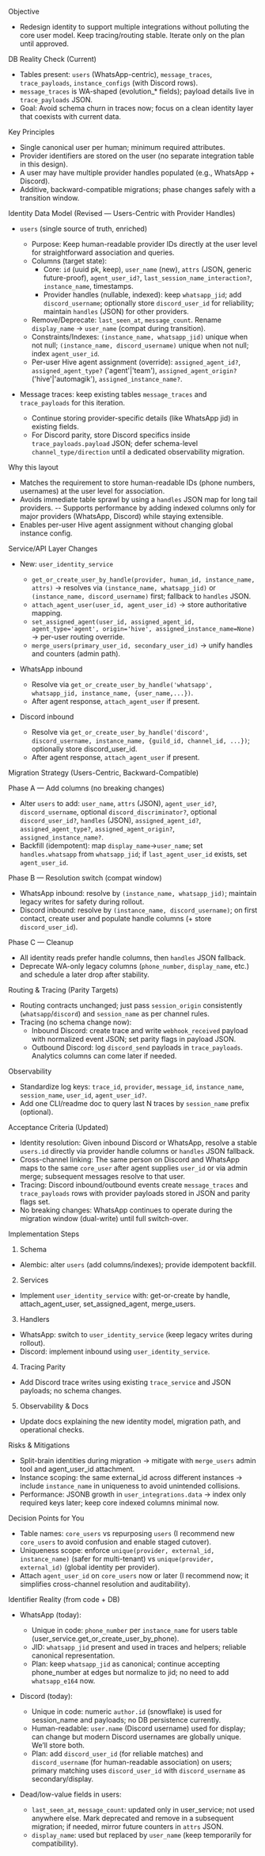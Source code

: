 Objective

- Redesign identity to support multiple integrations without polluting the core user model. Keep tracing/routing stable. Iterate only on the plan until approved.

DB Reality Check (Current)

- Tables present: `users` (WhatsApp-centric), `message_traces`, `trace_payloads`, `instance_configs` (with Discord rows).
- `message_traces` is WA-shaped (evolution_* fields); payload details live in `trace_payloads` JSON.
- Goal: Avoid schema churn in traces now; focus on a clean identity layer that coexists with current data.

Key Principles

- Single canonical user per human; minimum required attributes.
- Provider identifiers are stored on the user (no separate integration table in this design).
- A user may have multiple provider handles populated (e.g., WhatsApp + Discord).
- Additive, backward-compatible migrations; phase changes safely with a transition window.

Identity Data Model (Revised — Users-Centric with Provider Handles)

- `users` (single source of truth, enriched)
  - Purpose: Keep human-readable provider IDs directly at the user level for straightforward association and queries.
  - Columns (target state):
    - Core: `id` (uuid pk, keep), `user_name` (new), `attrs` (JSON, generic future-proof), `agent_user_id?`, `last_session_name_interaction?`, `instance_name`, timestamps.
    - Provider handles (nullable, indexed): keep `whatsapp_jid`; add `discord_username`; optionally store `discord_user_id` for reliability; maintain `handles` (JSON) for other providers.
  - Remove/Deprecate: `last_seen_at`, `message_count`. Rename `display_name` → `user_name` (compat during transition).
  - Constraints/Indexes: `(instance_name, whatsapp_jid)` unique when not null; `(instance_name, discord_username)` unique when not null; index `agent_user_id`.
  - Per-user Hive agent assignment (override): `assigned_agent_id?`, `assigned_agent_type?` ('agent'|'team'), `assigned_agent_origin?` ('hive'|'automagik'), `assigned_instance_name?`.

- Message traces: keep existing tables `message_traces` and `trace_payloads` for this iteration.
  - Continue storing provider-specific details (like WhatsApp jid) in existing fields.
  - For Discord parity, store Discord specifics inside `trace_payloads.payload` JSON; defer schema-level `channel_type/direction` until a dedicated observability migration.

Why this layout

- Matches the requirement to store human-readable IDs (phone numbers, usernames) at the user level for association.
- Avoids immediate table sprawl by using a `handles` JSON map for long tail providers.
-- Supports performance by adding indexed columns only for major providers (WhatsApp, Discord) while staying extensible.
- Enables per-user Hive agent assignment without changing global instance config.

Service/API Layer Changes

- New: `user_identity_service`
  - `get_or_create_user_by_handle(provider, human_id, instance_name, attrs)` → resolves via `(instance_name, whatsapp_jid)` or `(instance_name, discord_username)` first; fallback to `handles` JSON.
  - `attach_agent_user(user_id, agent_user_id)` → store authoritative mapping.
  - `set_assigned_agent(user_id, assigned_agent_id, agent_type='agent', origin='hive', assigned_instance_name=None)` → per-user routing override.
  - `merge_users(primary_user_id, secondary_user_id)` → unify handles and counters (admin path).

- WhatsApp inbound
  - Resolve via `get_or_create_user_by_handle('whatsapp', whatsapp_jid, instance_name, {user_name,...})`.
  - After agent response, `attach_agent_user` if present.

- Discord inbound
  - Resolve via `get_or_create_user_by_handle('discord', discord_username, instance_name, {guild_id, channel_id, ...})`; optionally store discord_user_id.
  - After agent response, `attach_agent_user` if present.

Migration Strategy (Users-Centric, Backward-Compatible)

Phase A — Add columns (no breaking changes)
- Alter `users` to add: `user_name`, `attrs` (JSON), `agent_user_id?`, `discord_username`, optional `discord_discriminator?`, optional `discord_user_id?`, `handles` (JSON), `assigned_agent_id?`, `assigned_agent_type?`, `assigned_agent_origin?`, `assigned_instance_name?`.
- Backfill (idempotent): map `display_name`→`user_name`; set `handles.whatsapp` from `whatsapp_jid`; if `last_agent_user_id` exists, set `agent_user_id`.

Phase B — Resolution switch (compat window)
- WhatsApp inbound: resolve by `(instance_name, whatsapp_jid)`; maintain legacy writes for safety during rollout.
- Discord inbound: resolve by `(instance_name, discord_username)`; on first contact, create user and populate handle columns (+ store `discord_user_id`).

Phase C — Cleanup
- All identity reads prefer handle columns, then `handles` JSON fallback.
- Deprecate WA-only legacy columns (`phone_number`, `display_name`, etc.) and schedule a later drop after stability.

Routing & Tracing (Parity Targets)

- Routing contracts unchanged; just pass `session_origin` consistently (`whatsapp`/`discord`) and `session_name` as per channel rules.
- Tracing (no schema change now):
  - Inbound Discord: create trace and write `webhook_received` payload with normalized event JSON; set parity flags in payload JSON.
  - Outbound Discord: log `discord_send` payloads in `trace_payloads`. Analytics columns can come later if needed.

Observability

- Standardize log keys: `trace_id`, `provider`, `message_id`, `instance_name`, `session_name`, `user_id`, `agent_user_id?`.
- Add one CLI/readme doc to query last N traces by `session_name` prefix (optional).

Acceptance Criteria (Updated)

- Identity resolution: Given inbound Discord or WhatsApp, resolve a stable `users.id` directly via provider handle columns or `handles` JSON fallback.
- Cross-channel linking: The same person on Discord and WhatsApp maps to the same `core_user` after agent supplies `user_id` or via admin merge; subsequent messages resolve to that user.
- Tracing: Discord inbound/outbound events create `message_traces` and `trace_payloads` rows with provider payloads stored in JSON and parity flags set.
- No breaking changes: WhatsApp continues to operate during the migration window (dual-write) until full switch-over.

Implementation Steps

1) Schema
- Alembic: alter `users` (add columns/indexes); provide idempotent backfill.

2) Services
- Implement `user_identity_service` with: get-or-create by handle, attach_agent_user, set_assigned_agent, merge_users.

3) Handlers
- WhatsApp: switch to `user_identity_service` (keep legacy writes during rollout).
- Discord: implement inbound using `user_identity_service`.

4) Tracing Parity
- Add Discord trace writes using existing `trace_service` and JSON payloads; no schema changes.

5) Observability & Docs
- Update docs explaining the new identity model, migration path, and operational checks.

Risks & Mitigations

- Split-brain identities during migration → mitigate with `merge_users` admin tool and agent_user_id attachment.
- Instance scoping: the same external_id across different instances → include `instance_name` in uniqueness to avoid unintended collisions.
- Performance: JSONB growth in `user_integrations.data` → index only required keys later; keep core indexed columns minimal now.

Decision Points for You

- Table names: `core_users` vs repurposing `users` (I recommend new `core_users` to avoid confusion and enable staged cutover).
- Uniqueness scope: enforce `unique(provider, external_id, instance_name)` (safer for multi-tenant) vs `unique(provider, external_id)` (global identity per provider).
- Attach `agent_user_id` on `core_users` now or later (I recommend now; it simplifies cross-channel resolution and auditability).

Identifier Reality (from code + DB)

- WhatsApp (today):
  - Unique in code: `phone_number` per `instance_name` for users table (user_service.get_or_create_user_by_phone).
  - JID: `whatsapp_jid` present and used in traces and helpers; reliable canonical representation.
  - Plan: keep `whatsapp_jid` as canonical; continue accepting phone_number at edges but normalize to jid; no need to add `whatsapp_e164` now.

- Discord (today):
  - Unique in code: numeric `author.id` (snowflake) is used for session_name and payloads; no DB persistence currently.
  - Human-readable: `user.name` (Discord username) used for display; can change but modern Discord usernames are globally unique. We’ll store both.
  - Plan: add `discord_user_id` (for reliable matches) and `discord_username` (for human-readable association) on users; primary matching uses `discord_user_id` with `discord_username` as secondary/display.

- Dead/low-value fields in users:
  - `last_seen_at`, `message_count`: updated only in user_service; not used anywhere else. Mark deprecated and remove in a subsequent migration; if needed, mirror future counters in `attrs` JSON.
  - `display_name`: used but replaced by `user_name` (keep temporarily for compatibility).
